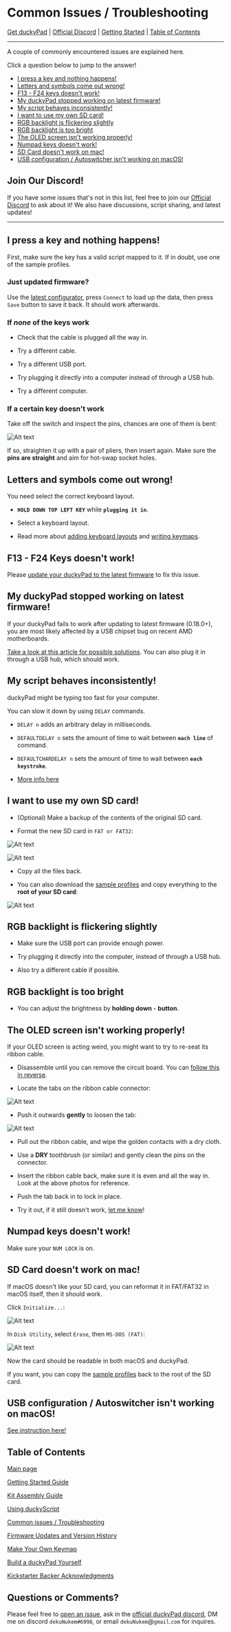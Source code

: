# Common Issues / Troubleshooting

[Get duckyPad](https://dekunukem.github.io/duckyPad-Pro/doc/landing.html) | [Official Discord](https://discord.gg/4sJCBx5) | [Getting Started](getting_started.md) | [Table of Contents](#table-of-contents)

----

A couple of commonly encountered issues are explained here.

Click a question below to jump to the answer!

* [I press a key and nothing happens!](#i-press-a-key-and-nothing-happens)
* [Letters and symbols come out wrong!](#letters-and-symbols-come-out-wrong)
* [F13 - F24 keys doesn't work!](#f13---f24-keys-doesnt-work)
* [My duckyPad stopped working on latest firmware!](#my-duckypad-stopped-working-on-latest-firmware)
* [My script behaves inconsistently!](#my-script-behaves-inconsistently)
* [I want to use my own SD card!](#i-want-to-use-my-own-sd-card)
* [RGB backlight is flickering slightly](#rgb-backlight-is-flickering-slightly)
* [RGB backlight is too bright](#rgb-backlight-is-too-bright)
* [The OLED screen isn't working properly!](#the-oled-screen-isnt-working-properly)
* [Numpad keys doesn't work!](#numpad-keys-doesnt-work)
* [SD Card doesn't work on mac!](#sd-card-doesnt-work-on-mac)
* [USB configuration / Autoswitcher isn't working on macOS!](#usb-configuration--autoswitcher-isnt-working-on-macos)

## Join Our Discord!

If you have some issues that's not in this list, feel free to join our [Official Discord](https://discord.gg/4sJCBx5) to ask about it! We also have discussions, script sharing, and latest updates!

----

## I press a key and nothing happens!

First, make sure the key has a valid script mapped to it. If in doubt, use one of the sample profiles.

### Just updated firmware?

Use the [latest configurator](https://github.com/dekuNukem/duckyPad/releases/latest), press `Connect` to load up the data, then press `Save` button to save it back. It should work afterwards.

### If *none* of the keys work

* Check that the cable is plugged all the way in.

* Try a different cable.

* Try a different USB port.

* Try plugging it directly into a computer instead of through a USB hub.

* Try a different computer.

### If a certain key doesn't work

Take off the switch and inspect the pins, chances are one of them is bent:

![Alt text](resources/pics/bent.jpg)

If so, straighten it up with a pair of pliers, then insert again. Make sure the **pins are straight** and aim for hot-swap socket holes.

## Letters and symbols come out wrong!

You need select the correct keyboard layout.

* **`HOLD DOWN TOP LEFT KEY`** while **`plugging it in`**.

* Select a keyboard layout.

* Read more about [adding keyboard layouts](getting_started.md#keyboard-layouts) and [writing keymaps](keymap_instructions.md).

## F13 - F24 Keys doesn't work!

Please [update your duckyPad to the latest firmware](https://github.com/dekuNukem/duckyPad/blob/master/firmware_updates_and_version_history.md) to fix this issue.

## My duckyPad stopped working on latest firmware!

If your duckyPad fails to work after updating to latest firmware (0.18.0+), you are most likely affected by a USB chipset bug on recent AMD motherboards.

[Take a look at this article for possible solutions](https://www.tomshardware.com/uk/news/amd-suggest-possible-fixes-for-usb-connectivity-issues). You can also plug it in through a USB hub, which should work.

## My script behaves inconsistently!

duckyPad might be typing too fast for your computer.

You can slow it down by using `DELAY` commands.

* `DELAY n` adds an arbitrary delay in milliseconds.

* `DEFAULTDELAY n` sets the amount of time to wait between **`each line`** of command.

* `DEFAULTCHARDELAY n` sets the amount of time to wait between **`each keystroke`**.

* [More info here](duckyscript_info.md#defaultdelay)

## I want to use my own SD card!

* (Optional) Make a backup of the contents of the original SD card.

* Format the new SD card in `FAT or FAT32`:

![Alt text](resources/pics/format.PNG)

![Alt text](resources/pics/macfat.png)

* Copy all the files back.

* You can also download the [sample profiles](https://github.com/dekuNukem/duckyPad/raw/master/sample_profiles.zip) and copy everything to the **root of your SD card**:

![Alt text](resources/pics/sample_pf.png)

## RGB backlight is flickering slightly

* Make sure the USB port can provide enough power.

* Try plugging it directly into the computer, instead of through a USB hub.

* Also try a different cable if possible.

## RGB backlight is too bright

* You can adjust the brightness by **holding down `-` button**.

## The OLED screen isn't working properly!

If your OLED screen is acting weird, you might want to try to re-seat its ribbon cable.

* Disassemble until you can remove the circuit board. You can [follow this in reverse](kit_assembly_guide.md).

* Locate the tabs on the ribbon cable connector:

![Alt text](resources/pics/tab_locked.jpg)

* Push it outwards **gently** to loosen the tab:

![Alt text](resources/pics/tab_released.jpg)

* Pull out the ribbon cable, and wipe the golden contacts with a dry cloth.

* Use a **DRY** toothbrush (or similar) and gently clean the pins on the connector. 

* Insert the ribbon cable back, make sure it is even and all the way in. Look at the above photos for reference.

* Push the tab back in to lock in place.

* Try it out, if it still doesn't work, [let me know](#questions-or-comments)!

## Numpad keys doesn't work!

Make sure your `NUM LOCK` is on.

## SD Card doesn't work on mac!

If macOS doesn't like your SD card, you can reformat it in FAT/FAT32 in macOS itself, then it should work.

Click `Initialize...`:

![Alt text](resources/pics/init.png)

In `Disk Utility`, select `Erase`, then `MS-DOS (FAT)`:

![Alt text](resources/pics/macfat.png)

Now the card should be readable in both macOS and duckyPad.

If you want, you can copy the [sample profiles](https://github.com/dekuNukem/duckyPad/raw/master/sample_profiles.zip) back to the root of the SD card.

## USB configuration / Autoswitcher isn't working on macOS!

[See instruction here!](https://dekunukem.github.io/duckyPad-Pro/doc/linux_macos_notes.html)

## Table of Contents

[Main page](README.md)

[Getting Started Guide](getting_started.md)

[Kit Assembly Guide](kit_assembly_guide.md)

[Using duckyScript](duckyscript_info.md)

[Common issues / Troubleshooting](troubleshooting.md)

[Firmware Updates and Version History](firmware_updates_and_version_history.md)

[Make Your Own Keymap](./keymap_instructions.md)

[Build a duckyPad Yourself](build_it_yourself.md)

[Kickstarter Backer Acknowledgments](kickstarter_backers.md)

## Questions or Comments?

Please feel free to [open an issue](https://github.com/dekuNukem/duckypad/issues), ask in the [official duckyPad discord](https://discord.gg/4sJCBx5), DM me on discord `dekuNukem#6998`, or email `dekuNukem`@`gmail`.`com` for inquires.
